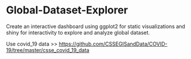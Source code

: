 # Global-Dataset-Explorer
Create an interactive dashboard using ggplot2 for static visualizations and shiny for interactivity to explore and analyze global dataset.

Use covid_19 data >> https://github.com/CSSEGISandData/COVID-19/tree/master/csse_covid_19_data
